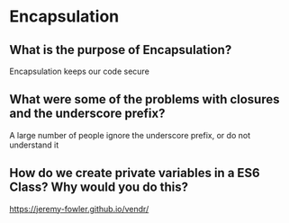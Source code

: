 # Encapsulation

## What is the purpose of Encapsulation?

Encapsulation keeps our code secure

## What were some of the problems with closures and the underscore prefix?

A large number of people ignore the underscore prefix, or do not understand it

## How do we create private variables in a ES6 Class? Why would you do this?


https://jeremy-fowler.github.io/vendr/